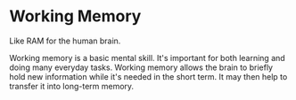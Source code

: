 # Working Memory

Like RAM for the human brain.

Working memory is a basic mental skill. It's important for both learning and doing many everyday tasks. Working memory allows the brain to briefly hold new information while it's needed in the short term. It may then help to transfer it into long-term memory.
